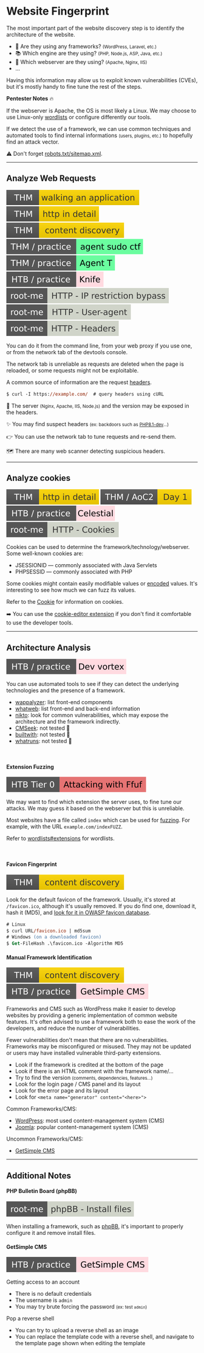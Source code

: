 # Website Fingerprint

<div class="row row-cols-lg-2"><div>

The most important part of the website discovery step is to identify the architecture of the website.

* 🤖 Are they using any frameworks? <small>(WordPress, Laravel, etc.)</small>
* 📚 Which engine are they using? <small>(PHP, Node.js, ASP, Java, etc.)</small>
* 📁 Which webserver are they using? <small>(Apache, Nginx, IIS)</small>
* ...

Having this information may allow us to exploit known vulnerabilities (CVEs), but it's mostly handy to fine tune the rest of the steps.
</div><div>

**Pentester Notes** 🔥

If the webserver is Apache, the OS is most likely a Linux. We may choose to use Linux-only [wordlists](/cybersecurity/red-team/_knowledge/topics/wordlists.md) or configure differently our tools.

If we detect the use of a framework, we can use common techniques and automated tools to find internal informations <small>(users, plugins, etc.)</small> to hopefully find an attack vector.

⚠️ Don't forget [robots.txt/sitemap.xml](sanalysis.md#links).
</div></div>

<hr class="sep-both">

## Analyze Web Requests

[![walkinganapplication](../../../../_badges/thm/walkinganapplication.svg)](https://tryhackme.com/room/walkinganapplication)
[![httpindetail](../../../../_badges/thm/httpindetail.svg)](https://tryhackme.com/room/httpindetail)
[![contentdiscovery](../../../../_badges/thm/contentdiscovery.svg)](https://tryhackme.com/room/contentdiscovery)
[![agentsudoctf](../../../../_badges/thm-p/agentsudoctf.svg)](https://tryhackme.com/room/agentsudoctf)
[![agentt](../../../../_badges/thm-p/agentt.svg)](https://tryhackme.com/room/agentt)
[![knife](../../../../_badges/htb-p/knife.svg)](https://app.hackthebox.com/machines/Knife)
[![http_ip_restriction_bypass](../../../../_badges/rootme/web_server/http_ip_restriction_bypass.svg)](https://www.root-me.org/en/Challenges/Web-Server/HTTP-IP-restriction-bypass)
[![http_user-agent](../../../../_badges/rootme/web_server/http_user-agent.svg)](https://www.root-me.org/en/Challenges/Web-Server/HTTP-User-agent)
[![http_headers-agent](../../../../_badges/rootme/web_server/http_headers.svg)](https://www.root-me.org/en/Challenges/Web-Server/HTTP-Headers)

<div class="row row-cols-lg-2"><div>

You can do it from the command line, from your web proxy if you use one, or from the network tab of the devtools console. 

The network tab is unreliable as requests are deleted when the page is reloaded, or some requests might not be exploitable.

A common source of information are the request [headers](/operating-systems/networking/protocols/http.md#http-headers-in-web-applications).

```ps
$ curl -I https://example.com/  # query headers using cURL
```
</div><div>

🔑 The server <small>(Nginx, Apache, IIS, Node.js)</small> and the version may be exposed in the headers.

✨ You may find suspect headers <small>(ex: backdoors such as [PHP8.1-dev](https://github.com/flast101/php-8.1.0-dev-backdoor-rce)...)</small>

👉 You can use the network tab to tune requests and re-send them.

🗺️ There are many web scanner detecting suspicious headers.
</div></div>

<hr class="sep-both">

## Analyze cookies

[![httpindetail](../../../../_badges/thm/httpindetail.svg)](https://tryhackme.com/room/httpindetail)
[![adventofcyber2](../../../../_badges/thm/adventofcyber2/day1.svg)](https://tryhackme.com/room/adventofcyber2)
[![celestial](../../../../_badges/htb-p/celestial.svg)](https://app.hackthebox.com/machines/Celestial)
[![http_cookies](../../../../_badges/rootme/web_server/http_cookies.svg)](https://www.root-me.org/en/Challenges/Web-Server/HTTP-Cookies)

<div class="row row-cols-lg-2"><div>

Cookies can be used to determine the framework/technology/webserver. Some well-known cookies are:

* JSESSIONID — commonly associated with Java Servlets
* PHPSESSID — commonly associated with PHP

Some cookies might contain easily modifiable values or [encoded](/tools-and-frameworks/knowledge/encoding/index.md) values. It's interesting to see how much we can fuzz its values.
</div><div>

Refer to the [Cookie](/programming-languages/web/_general/random/cookies.md) for information on cookies. 

➡️ You can use the [cookie-editor extension](https://cookie-editor.com/) if you don't find it comfortable to use the developer tools.
</div></div>

<hr class="sep-both">

## Architecture Analysis

[![devvortex](../../../../_badges/htb-p/devvortex.svg)](https://app.hackthebox.com/machines/Devvortex)

<div class="row row-cols-lg-2"><div>

You can use automated tools to see if they can detect the underlying technologies and the presence of a framework.

* [wappalyzer](/cybersecurity/red-team/tools/scanners/web/wappalyzer.md): list front-end components
* [whatweb](/cybersecurity/red-team/tools/scanners/web/whatweb.md): list front-end and back-end information
* [nikto](/cybersecurity/red-team/tools/scanners/web/nikto.md): look for common vulnerabilities, which may expose the architecture and the framework indirectly.
* [CMSeek](https://github.com/Tuhinshubhra/CMSeeK): not tested 👻 
* [builtwith](https://builtwith.com/): not tested 👻
* [whatruns](https://www.whatruns.com/): not tested 👻

<br>

#### Extension Fuzzing

[![attacking_with_ffuf](../../../../_badges/htb/attacking_with_ffuf.svg)](https://academy.hackthebox.com/course/preview/attacking-web-applications-with-ffuf)

We may want to find which extension the server uses, to fine tune our attacks. We may guess it based on the webserver but this is unreliable.

Most websites have a file called `index` which can be used for [fuzzing](fuzzing.md). For example, with the URL `example.com/indexFUZZ`.


Refer to [wordlists#extensions](/cybersecurity/red-team/_knowledge/topics/wordlists.md#extensions) for wordlists.

<br>

#### Favicon Fingerprint

[![contentdiscovery](../../../../_badges/thm/contentdiscovery.svg)](https://tryhackme.com/room/contentdiscovery)

Look for the default favicon of the framework. Usually, it's stored at `/favicon.ico`, although it's usually removed. If you do find one, download it, hash it (MD5), and [look for it in OWASP favicon database](https://wiki.owasp.org/index.php/OWASP_favicon_database).

```ps
# Linux
$ curl URL/favicon.ico | md5sum
# Windows (on a downloaded favicon)
$ Get-FileHash .\favicon.ico -Algorithm MD5
```
</div><div>

#### Manual Framework Identification

[![contentdiscovery](../../../../_badges/thm/contentdiscovery.svg)](https://tryhackme.com/room/contentdiscovery)
![getsimplecms](../../../../_badges/htb-p/getsimplecms.svg)

Frameworks and CMS such as WordPress make it easier to develop websites by providing a generic implementation of common website features. It's often advised to use a framework both to ease the work of the developers, and reduce the number of vulnerabilities.

Fewer vulnerabilities don't mean that there are no vulnerabilities. Frameworks may be misconfigured or misused. They may not be updated or users may have installed vulnerable third-party extensions.

* Look if the framework is credited at the bottom of the page
* Look if there is an HTML comment with the framework name/...
* Try to find the version <small>(comments, dependencies, features...)</small>
* Look for the login page / CMS panel and its layout
* Look for the error page and its layout
* Look for `<meta name="generator" content="<here>">`

Common Frameworks/CMS:

* [WordPress](/programming-languages/web/others/cms/wordpress/index.md): most used content-management system (CMS)
* [Joomla](/programming-languages/web/others/cms/joomla/index.md): popular content-management system (CMS)

Uncommon Frameworks/CMS:

* [GetSimple CMS](#getsimple-cms)
</div></div>

<hr class="sep-both">

## Additional Notes

<div class="row row-cols-lg-2"><div>

#### PHP Bulletin Board (phpBB)

[![phpbb_install_files](../../../../_badges/rootme/web_server/phpbb_install_files.svg)](https://www.root-me.org/en/Challenges/Web-Server/Install-files)

When installing a framework, such as [phpBB](https://github.com/phpbb/phpbb), it's important to properly configure it and remove install files.
</div><div>

#### GetSimple CMS

![getsimplecms](../../../../_badges/htb-p/getsimplecms.svg)

Getting access to an account

* There is no default credentials
* The username is `admin`
* You may try brute forcing the password <small>(ex: test `admin`)</small>

Pop a reverse shell

* You can try to upload a reverse shell as an image
* You can replace the template code with a reverse shell, and navigate to the template page shown when editing the template
</div></div>